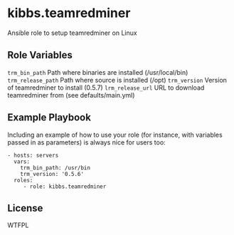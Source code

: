 kibbs.teamredminer
=========

Ansible role to setup teamredminer on Linux

Role Variables
--------------

`trm_bin_path` Path where binaries are installed (/usr/local/bin)
`trm_release_path` Path where source is installed (/opt)
`trm_version` Version of teamredminer to install (0.5.7)
`lrm_release_url` URL to download teamredminer from (see
defaults/main.yml)

Example Playbook
----------------

Including an example of how to use your role (for instance, with variables passed in as parameters) is always nice for users too:

    - hosts: servers
      vars:
        trm_bin_path: /usr/bin
        trm_version: '0.5.6'
      roles:
         - role: kibbs.teamredminer

License
-------

WTFPL
